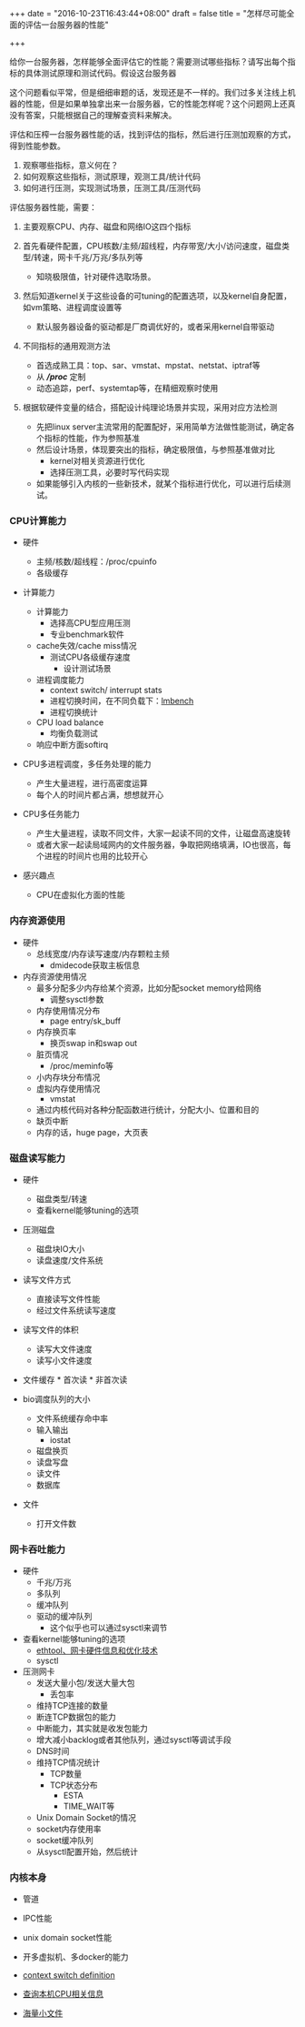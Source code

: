 +++
date = "2016-10-23T16:43:44+08:00"
draft = false
title = "怎样尽可能全面的评估一台服务器的性能"

+++

给你一台服务器，怎样能够全面评估它的性能？需要测试哪些指标？请写出每个指标的具体测试原理和测试代码。假设这台服务器

这个问题看似平常，但是细细审题的话，发现还是不一样的。我们过多关注线上机器的性能，但是如果单独拿出来一台服务器，它的性能怎样呢？这个问题网上还真没有答案，只能根据自己的理解查资料来解决。

评估和压榨一台服务器性能的话，找到评估的指标，然后进行压测加观察的方式，得到性能参数。

1. 观察哪些指标，意义何在？
2. 如何观察这些指标，测试原理，观测工具/统计代码
3. 如何进行压测，实现测试场景，压测工具/压测代码

评估服务器性能，需要：

1. 主要观察CPU、内存、磁盘和网络IO这四个指标

2. 首先看硬件配置，CPU核数/主频/超线程，内存带宽/大小/访问速度，磁盘类型/转速，网卡千兆/万兆/多队列等
	* 知晓极限值，针对硬件选取场景。

3. 然后知道kernel关于这些设备的可tuning的配置选项，以及kernel自身配置，如vm策略、进程调度设置等
	* 默认服务器设备的驱动都是厂商调优好的，或者采用kernel自带驱动

4. 不同指标的通用观测方法
	* 首选成熟工具：top、sar、vmstat、mpstat、netstat、iptraf等
	* 从 ***/proc*** 定制
	* 动态追踪，perf、systemtap等，在精细观察时使用

5. 根据软硬件变量的结合，搭配设计纯理论场景并实现，采用对应方法检测
	* 先把linux server主流常用的配置配好，采用简单方法做性能测试，确定各个指标的性能，作为参照基准
	* 然后设计场景，体现要突出的指标，确定极限值，与参照基准做对比
		* kernel对相关资源进行优化
		* 选择压测工具，必要时写代码实现
	* 如果能够引入内核的一些新技术，就某个指标进行优化，可以进行后续测试。

### CPU计算能力

* 硬件
	* 主频/核数/超线程：/proc/cpuinfo
	* 各级缓存
* 计算能力
	* 计算能力
		* 选择高CPU型应用压测
		* 专业benchmark软件
	* cache失效/cache miss情况
		* 测试CPU各级缓存速度
			* 设计测试场景
	* 进程调度能力
		* context switch/ interrupt stats
		* 进程切换时间，在不同负载下：[lmbench](http://blog.yufeng.info/archives/753)
		* 进程切换统计
	* CPU load balance
		* 均衡负载测试
	* 响应中断方面softirq

* CPU多进程调度，多任务处理的能力
	* 产生大量进程，进行高密度运算
	* 每个人的时间片都占满，想想就开心

* CPU多任务能力
	* 产生大量进程，读取不同文件，大家一起读不同的文件，让磁盘高速旋转
	* 或者大家一起读局域网内的文件服务器，争取把网络填满，IO也很高，每个进程的时间片也用的比较开心

* 感兴趣点
	* CPU在虚拟化方面的性能

### 内存资源使用
* 硬件
	* 总线宽度/内存读写速度/内存颗粒主频
		* dmidecode获取主板信息
* 内存资源使用情况
	* 最多分配多少内存给某个资源，比如分配socket memory给网络
		* 调整sysctl参数
	* 内存使用情况分布
		* page entry/sk_buff
	* 内存换页率
		* 换页swap in和swap out
	* 脏页情况
		* /proc/meminfo等
	* 小内存块分布情况
	* 虚拟内存使用情况
		* vmstat
	* 通过内核代码对各种分配函数进行统计，分配大小、位置和目的
	* 缺页中断
	* 内存的话，huge page，大页表

### 磁盘读写能力
* 硬件
	* 磁盘类型/转速
	* 查看kernel能够tuning的选项
* 压测磁盘
	* 磁盘块IO大小
	* 读盘速度/文件系统

* 读写文件方式
	* 直接读写文件性能
	* 经过文件系统读写速度

* 读写文件的体积
	* 读写大文件速度
	* 读写小文件速度

* 文件缓存
		* 首次读
		* 非首次读

* bio调度队列的大小

	* 文件系统缓存命中率
	* 输入输出
		* iostat
	* 磁盘换页
	* 读盘写盘
	* 读文件
	* 数据库

* 文件
	* 打开文件数


### 网卡吞吐能力
* 硬件
	* 千兆/万兆
	* 多队列
	* 缓冲队列
	* 驱动的缓冲队列
		* 这个似乎也可以通过sysctl来调节
* 查看kernel能够tuning的选项
	* [ethtool、网卡硬件信息和优化技术](http://www.blogjava.net/yongboy/archive/2015/01/30/422592.html)
	* sysctl
* 压测网卡
	* 发送大量小包/发送大量大包
		* 丢包率
	* 维持TCP连接的数量
	* 断连TCP数据包的能力
	* 中断能力，其实就是收发包能力
	* 增大减小backlog或者其他队列，通过sysctl等调试手段
	* DNS时间
	* 维持TCP情况统计
		* TCP数量
		* TCP状态分布
			* ESTA
			* TIME_WAIT等
	* Unix Domain Socket的情况
	* socket内存使用率
	* socket缓冲队列
	* 从sysctl配置开始，然后统计


### 内核本身

* 管道
* IPC性能
* unix domain socket性能
* 开多虚拟机、多docker的能力



* [context switch definition](http://www.linfo.org/context_switch.html)
* [查询本机CPU相关信息](http://smilejay.com/2011/03/linux_cpu_core_thread/)
* [海量小文件](http://blog.csdn.net/liuaigui/article/details/9981135)
